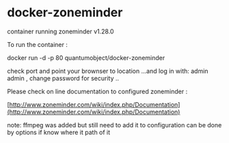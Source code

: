 docker-zoneminder
=================

container running zoneminder v1.28.0


To run the container :

docker run -d -p 80 quantumobject/docker-zoneminder

check port and point your brownser to location ...and log in with: admin admin  , change password for security ..

Please check on line documentation to configured zoneminder :

[http://www.zoneminder.com/wiki/index.php/Documentation](http://www.zoneminder.com/wiki/index.php/Documentation)


note: ffmpeg was added but still need to add it to configuration can be done by options if know where it path of it
